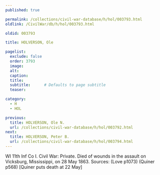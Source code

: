 ```yaml
---
published: true

permalink: /collections/civil-war-database/h/hol/003793.html
oldlink: /CivilWar/db/h/hol/003793.html

oldid: 003793

title: HOLVERSON, Ole

pagelist:
  exclude: false
  order: 3793
  image: 
  alt:
  caption:
  title:
  subtitle:      # Defaults to page subtitle
  teaser:

category: 
  - H 
  - HOL

previous:
  title: HOLVERSON, Ole N.
  url: /collections/civil-war-database/h/hol/003792.html  
next:
  title: HOLVERSON, Peter B.
  url: /collections/civil-war-database/h/hol/003794.html   
---
```

WI 11th Inf Co I. Civil War: Private. Died of wounds in the assault on Vicksburg, Mississippi, on 28 May 1863. Sources: (Love p1073) (Quiner p568) [Quiner puts death at 22 May]